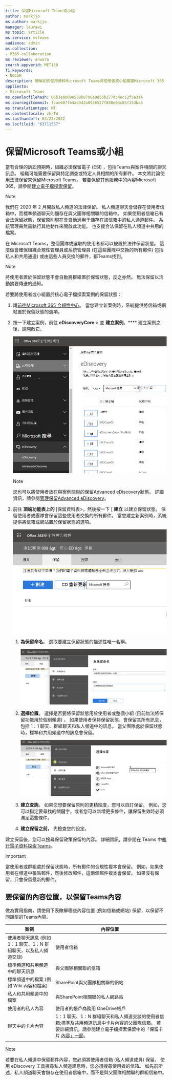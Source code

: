 ```yaml
---
title: 保留Microsoft Teams或小組
author: markjjo
ms.author: markjjo
manager: laurawi
ms.topic: article
ms.service: msteams
audience: admin
ms.collection:
- M365-collaboration
ms.reviewer: anwara
search.appverid: MET150
f1.keywords:
- NOCSH
description: 瞭解如何使用資料Microsoft Teams將使用者或小組擱置Microsoft 365 合規性中心並瞭解根據資料需求需要法律保留哪些專案。
appliesto:
- Microsoft Teams
ms.openlocfilehash: 06b3ea009e538b8796a9e55b277dc4ec12f5a3a4
ms.sourcegitcommit: fcac607fb4ad342a0936527f848e04c85f153ba5
ms.translationtype: MT
ms.contentlocale: zh-TW
ms.lasthandoff: 03/22/2022
ms.locfileid: "63711557"
---
```

# <a name="place-a-microsoft-teams-user-or-team-on-legal-hold"></a>保留Microsoft Teams或小組

當有合理的訴訟預期時，組織必須保留電子 (ESI) ，包括Teams與案件相關的聊天訊息。 組織可能需要保留與特定調查或特定人員相關的所有郵件。 本文將討論使用法律保留來保留Microsoft Teams。 若要保留其他服務中的內容Microsoft 365，請參閱[建立電子檔探索保留](/microsoft-365/compliance/create-ediscovery-holds)。

> [!NOTE]
> 我們在 2020 年 2 月開啟私人頻道的法律保留。 私人頻道聊天會儲存在使用者信箱中，而標準頻道聊天則儲存在與父團隊相關聯的信箱中。 如果使用者信箱已有合法保留狀態，保留原則現在會自動適用于儲存在該信箱中的私人通道郵件。 系統管理員無需執行其他動作來開啟此功能。 也支援合法保留在私人頻道中共用的檔案。

在 Microsoft Teams，整個團隊或選取的使用者都可以被置於法律保留狀態。 這麼做會確保組織合規性管理員或系統管理員 (在這些團隊中交換的所有郵件) 包括私人和共用通道) 或由這些人員交換的郵件，都Teams找到。

> [!NOTE]
> 將使用者置於保留狀態不會自動將群組置於保留狀態，反之亦然。
> 無法保留以活動摘要傳送的通知。

若要將使用者或小組置於核心電子檔探索案例的保留狀態：

1. 請[前往Microsoft 365 合規性中心](https://compliance.microsoft.com)。 當您建立新案例時，系統提供將信箱或網站置於保留狀態的選項。

2. 按一下建立案例，前往 **eDiscoveryCore**  >  並 **建立案例**。**** 建立案例之後，請開啟它。
  
   ![Microsoft Teams已選取 eDiscovery 定位停駐點，顯示建立大小寫按鈕。](media/LegalHold1.png)

   > [!NOTE]
   > 您也可以將使用者放在與案例關聯的保留Advanced eDiscovery狀態。 詳細資訊，請參閱[管理保留Advanced eDiscovery](/microsoft-365/compliance/managing-holds)。

3. 前往 **頂端功能表上的** [保留資料表>，然後按一下 [ **建立** 以建立保留狀態。 保留使用者或團隊會保留這些使用者交換的所有郵件。 當您建立新案例時，系統提供將信箱或網站置於保留狀態的選項。

   ![顯示已選取的保留選項卡和下方的建立按鈕的影像。](media/LegalHold2.png)

   1. **為保留命名**。 選取要建立保留狀態的描述性唯一名稱。
  
       ![此螢幕擷取畫面顯示的顯示名稱您的保留點，您可以在其中輸入您建立保留的名稱和描述。](media/LegalHold3.png)

   2. **選擇位置**。 選擇是否要將保留狀態用於使用者或整個小組 (目前無法將保留功能用於個別頻道) 。 如果使用者保持保留狀態，會保留其所有訊息，包括 1：1 聊天、群組聊天和私人頻道中的訊息。 當父團隊處於保留狀態時，標準和共用頻道中的訊息會保留。

      ![選擇要保留的資料位置。](media/LegalHold4.png)

   3. **建立查詢**。 如果您想要保留原則的更精細度，您可以自訂保留。 例如，您可以指定要尋找的關鍵字，或者您可以新增更多條件，讓保留生效時必須滿足這些條件。

   4. **建立保留之前，** 先檢查您的設定。

建立保留後，您可以搜尋保留政策保留的內容。 詳細資訊，請參閱在 Teams 中[執行電子資料探索Teams](eDiscovery-investigation.md)。

> [!IMPORTANT]
> 當使用者或群組處於保留狀態時，所有郵件的合規性複本會保留。 例如，如果使用者在頻道中張貼郵件，然後修改郵件，這兩個郵件複本會保留。 如果沒有保留，只會保留最新的郵件。

## <a name="content-locations-to-place-on-hold-to-preserve-teams-content"></a>要保留的內容位置，以保留Teams內容

做為實用指南，請使用下表瞭解哪些內容位置 (例如信箱或網站) 保留，以保留不同類型的Teams內容。

|案例  |內容位置  |
|---------|---------|
|使用者聊天訊息 (例如 1：1 聊天、1：N 群組聊天，以及私人頻道交談)      |使用者信箱         |
|標準頻道和共用頻道中的聊天訊息    |與父團隊相關聯的信箱         |
|標準頻道中的檔案 (例如 Wiki 內容和檔案)      |SharePoint與父團隊相關聯的網站        |
|私人和共用頻道中的檔案     |與SharePoint相關聯的私人網路站
|使用者的私人內容     |使用者的帳戶商務用 OneDrive帳戶       |
|聊天中的卡片內容|1：1 聊天、1：N 群組聊天和私人頻道交談的使用者信箱;標準及共用頻道訊息中卡片內容的父團隊信箱。 若要詳細資訊，請參閱建立電子檔探索保留中的「保留卡片 [內容」一節](/microsoft-365/compliance/create-ediscovery-holds#preserve-card-content)。|
|||

> [!NOTE]
> 若要在私人頻道中保留郵件內容，您必須將使用者信箱 (私人頻道成員) 保留。 使用 eDiscovery 工具搜尋私人頻道訊息時，您必須搜尋使用者的信箱。 如先前所述，私人頻道聊天會儲存在使用者信箱中，而不是與父團隊相關聯的群組信箱中。
